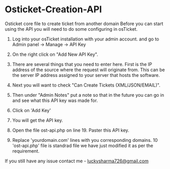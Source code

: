 # Osticket-Creation-API
Osticket core file to create ticket from another domain
Before you can start using the API you will need to do some configuring in osTicket.  

1. Log into your osTicket installation with your admin account. and go to Admin panel -> Manage -> API Key
2. On the right click on "Add New API Key".
3. There are several things that you need to enter here.  First is the IP address of the source where the request will originate from. 
   This can be the server IP address assigned to your server that hosts the software. 
4. Next you will want to check "Can Create Tickets (XML/JSON/EMAIL)".  
5. Then under "Admin Notes" put a note so that in the future you can go in and see what this API key was made for.  
6. Click on 'Add Key'
7. You will get the API key.


8. Open the file ost-api.php on line 19. Paster this API key.
9. Replace 'yourdomain.com' lines with you corresponding domains.
10 'ost-api.php' file is standrad file we have just modified it as per the requirement.
 
If you still have any issue contact me - luckysharma726@gmail.com
	





